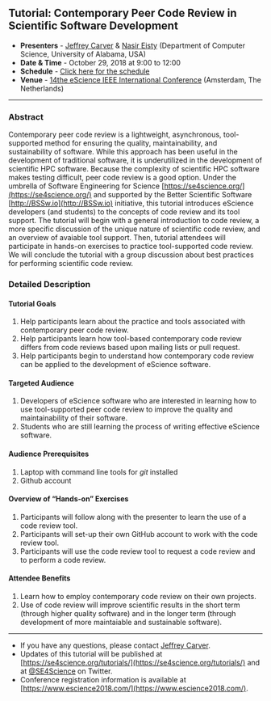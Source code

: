 
## Tutorial: Contemporary Peer Code Review in Scientific Software Development
* **Presenters** - [Jeffrey Carver](http://carver.cs.ua.edu/) & [Nasir Eisty](https://neisty.github.io/) (Department of Computer Science, University of Alabama, USA)
* **Date & Time** - October 29, 2018 at 9:00 to 12:00
* **Schedule** - [Click here for the schedule](https://se4science.org/tutorials/escience18/schedule.html)
* **Venue** - [14the eScience IEEE International Conference](https://www.escience2018.com/) (Amsterdam, The Netherlands)

---

### Abstract

Contemporary peer code review is a lightweight, asynchronous, tool-supported method for ensuring the quality, maintainability, and sustainability of software. While this approach has been useful in the development of traditional software, it is underutilized in the development of scientific HPC software. Because the complexity of scientific HPC software makes testing difficult, peer code review is a good option. Under the umbrella of Software Engineering for Science [https://se4science.org/](https://se4science.org/) and supported by the Better Scientific Software [http://BSSw.io](http://BSSw.io) initiative, this tutorial introduces eScience developers (and students) to the concepts of code review and its tool support. The tutorial will begin with a general introduction to code review, a more specific discussion of the unique nature of scientific code review, and an overview of avaiable tool support. Then, tutorial attendees will participate in hands-on exercises to practice tool-supported code review. We will conclude the tutorial with a group discussion about best practices for performing scientific code review.

### Detailed Description
#### Tutorial Goals
1. Help participants learn about the practice and tools associated with contemporary peer code review.
2. Help participants learn how tool-based contemporary code review differs from code reviews based upon mailing lists or pull request. 
3. Help participants begin to understand how contemporary code review can be applied to the development of eScience software. 

#### Targeted Audience
1. Developers of eScience software who are interested in learning how to use tool-supported peer code review to improve the quality and maintainability of their software. 
2. Students who are still learning the process of writing effective eScience software.

#### Audience Prerequisites
1. Laptop with command line tools for _git_ installed
2. Github account

#### Overview of “Hands-on” Exercises
1. Participants will follow along with the presenter to learn the use of a code review tool. 
2. Participants will set-up their own GitHub account to work with the code review tool. 
3. Participants will use the code review tool to request a code review and to perform a code review.

#### Attendee Benefits
1. Learn how to employ contemporary code review on their own projects.
2. Use of code review will improve scientific results in the short term (through higher quality software) and in the longer term (through development of more maintaiable and sustainable software).

---
* If you have any questions, please contact [Jeffrey Carver](http://carver.cs.ua.edu/).
* Updates of this tutorial will be published at [https://se4science.org/tutorials/](https://se4science.org/tutorials/) and at [@SE4Science](https://twitter.com/SE4Science) on Twitter. 
* Conference registration information is available at [https://www.escience2018.com/](https://www.escience2018.com/).
